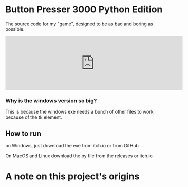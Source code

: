 # Button Presser 3000 Python Edition
 The source code for my "game", designed to be as bad and boring as possible.

 <iframe src="https://itch.io/embed/1367517?linkback=true&amp;dark=true" width="552" height="167" frameborder="0"><a href="https://spacedude609.itch.io/button-presser-3000-url">Button Presser 3000 by spacedude609</a></iframe>
 
 ### Why is the windows version so big?

 This is because the windows exe needs a bunch of other files to work because of the tk element.

## How to run

on Windows, just download the exe from itch.io or from GitHub

On MacOS and Linux download the py file from the releases or itch.io

# A note on this project's origins

